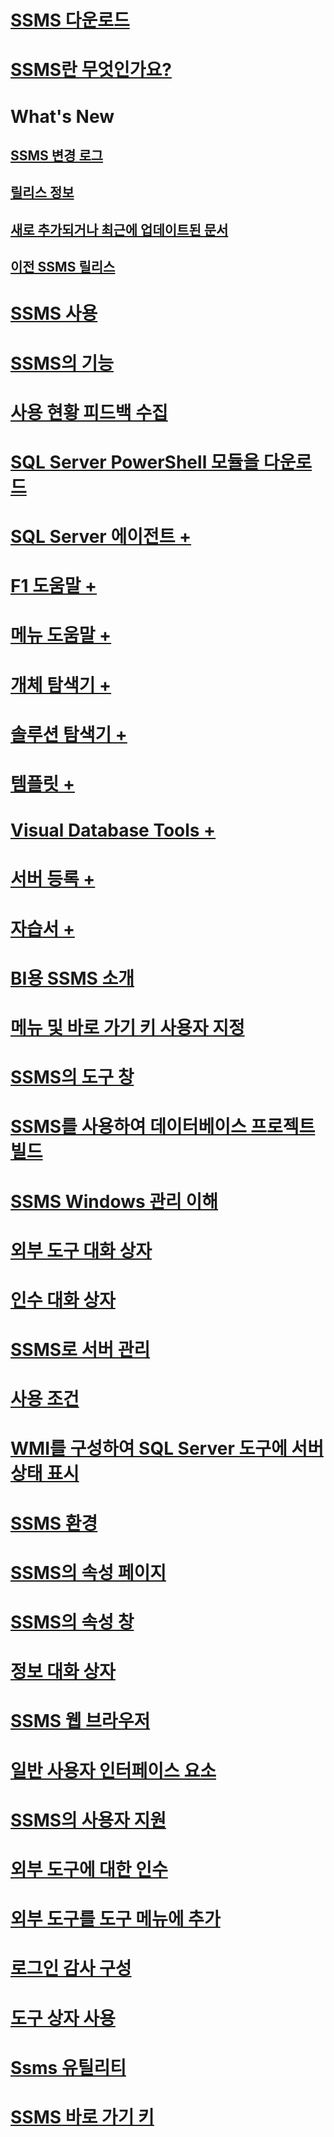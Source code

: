 

# [SSMS 다운로드](download-sql-server-management-studio-ssms.md)


# [SSMS란 무엇인가요?](sql-server-management-studio-ssms.md)



# What's New


## [SSMS 변경 로그](sql-server-management-studio-changelog-ssms.md)


## [릴리스 정보](sql-server-management-studio-release-notes.md)


## [새로 추가되거나 최근에 업데이트된 문서](new-updated-ssms.md)


## [이전 SSMS 릴리스](previous-sql-server-management-studio-releases.md)



# [SSMS 사용](use-sql-server-management-studio.md)


# [SSMS의 기능](features-in-sql-server-management-studio.md)


# [사용 현황 피드백 수집](sql-server-management-studio-telemetry-ssms.md)


# [SQL Server PowerShell 모듈을 다운로드](download-sql-server-ps-module.md)



# [SQL Server 에이전트 +](../ssms/agent/sql-server-agent.md)


# [F1 도움말 +](../ssms/f1-help/f1-help-for-server-connections-sql-server-management-studio.md)


# [메뉴 도움말 +](../ssms/menu-help/sql-server-management-studio-menu-help.md)


# [개체 탐색기 +](../ssms/object/object-explorer.md)


# [솔루션 탐색기 +](../ssms/solution/solution-explorer.md)


# [템플릿 +](../ssms/template/template-explorer.md)


# [Visual Database Tools +](../ssms/visual-db-tools/visual-database-tools.md)


# [서버 등록 +](../ssms/register-servers/register-servers.md)


# [자습서 +](../ssms/tutorials/tutorial-sql-server-management-studio.md)



# [BI용 SSMS 소개](introduction-to-sql-server-management-studio-for-business-intelligence.md)


# [메뉴 및 바로 가기 키 사용자 지정](customize-menus-and-shortcut-keys.md)


# [SSMS의 도구 창](tool-windows-in-sql-server-management-studio.md)


# [SSMS를 사용하여 데이터베이스 프로젝트 빌드](build-database-projects-by-using-sql-server-management-studio.md)


# [SSMS Windows 관리 이해](understand-sql-server-management-studio-windows-management.md)


# [외부 도구 대화 상자](external-tools-dialog-box.md)



# [인수 대화 상자](arguments-dialog-box.md)


# [SSMS로 서버 관리](administer-servers-with-sql-server-management-studio.md)


# [사용 조건](sql-server-management-studio-license-terms.md)


# [WMI를 구성하여 SQL Server 도구에 서버 상태 표시](configure-wmi-to-show-server-status-in-sql-server-tools.md)


# [SSMS 환경](the-sql-server-management-studio-environment.md)


# [SSMS의 속성 페이지](property-pages-in-sql-server-management-studio.md)


# [SSMS의 속성 창](properties-window-management-studio.md)



# [정보 대화 상자](about-dialog-box.md)


# [SSMS 웹 브라우저](sql-server-management-studio-web-browser.md)


# [일반 사용자 인터페이스 요소](general-user-interface-elements.md)



# [SSMS의 사용자 지원](user-assistance-in-sql-server-management-studio.md)


# [외부 도구에 대한 인수](use-of-sql-server-features-and-capabilities-wwi-oltp.md)


# [외부 도구를 도구 메뉴에 추가](add-an-external-tool-to-the-tools-menu-sql-server-management-studio.md)


# [로그인 감사 구성](configure-login-auditing-sql-server-management-studio.md)


# [도구 상자 사용](use-the-toolbox.md)



# [Ssms 유틸리티](ssms-utility.md)  


# [SSMS 바로 가기 키](sql-server-management-studio-keyboard-shortcuts.md)  

